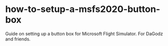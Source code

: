 # how-to-setup-a-msfs2020-button-box
Guide on setting up a button box for Microsoft Flight Simulator. For DaGodz and friends.
